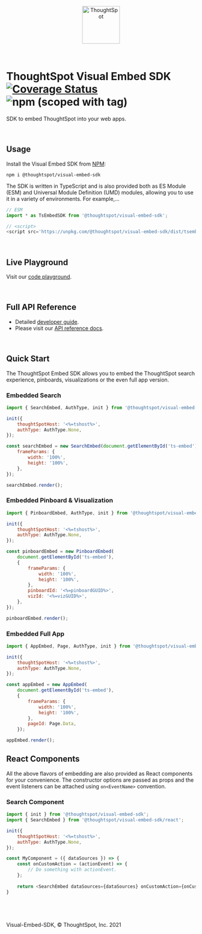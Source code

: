 
<p align="center">
    <img src="https://raw.githubusercontent.com/thoughtspot/visual-embed-sdk/main/static/doc-images/images/TS-Logo-black-no-bg.svg" width=100 align="center" alt="ThoughtSpot" />
</p>

<br/>

# ThoughtSpot Visual Embed SDK  [![Coverage Status](https://coveralls.io/repos/github/ts-blink/embed-sdk/badge.svg?branch=main)](https://coveralls.io/github/ts-blink/embed-sdk?branch=main) ![npm (scoped with tag)](https://img.shields.io/npm/v/@thoughtspot/visual-embed-sdk)

SDK to embed ThoughtSpot into your web apps.

<br/>

## Usage

Install the Visual Embed SDK from [NPM](https://www.npmjs.com/package/@thoughtspot/visual-embed-sdk):

```
npm i @thoughtspot/visual-embed-sdk
```

The SDK is written in TypeScript and is also provided both as ES Module (ESM) and Universal Module Definition (UMD) modules, allowing you to use it in a variety of environments. For example,...

```js
// ESM
import * as TsEmbedSDK from '@thoughtspot/visual-embed-sdk';

// <script>
<script src='https://unpkg.com/@thoughtspot/visual-embed-sdk/dist/tsembed.js'></script>
```
<br/>

## Live Playground

Visit our [code playground](https://try-everywhere.thoughtspot.cloud/v2/#/everywhere).

<br/>

## Full API Reference

- Detailed [developer guide](https://try-everywhere.thoughtspot.cloud/v2/#/everywhere/documentation/en/?pageid=getting-started).
- Please visit our [API reference docs](https://docs.thoughtspot.com/visual-embed-sdk/release/typedoc/modules.html). 

<br/>

## Quick Start

The ThoughtSpot Embed SDK allows you to embed the ThoughtSpot search experience,
pinboards, visualizations or the even full app version.

### Embedded Search

```js
import { SearchEmbed, AuthType, init } from '@thoughtspot/visual-embed-sdk';

init({
    thoughtSpotHost: '<%=tshost%>',
    authType: AuthType.None,
});

const searchEmbed = new SearchEmbed(document.getElementById('ts-embed'), {
    frameParams: {
        width: '100%',
        height: '100%',
    },
});

searchEmbed.render();
```

### Embedded Pinboard & Visualization

```js
import { PinboardEmbed, AuthType, init } from '@thoughtspot/visual-embed-sdk';

init({
    thoughtSpotHost: '<%=tshost%>',
    authType: AuthType.None,
});

const pinboardEmbed = new PinboardEmbed(
    document.getElementById('ts-embed'),
    {
        frameParams: {
            width: '100%',
            height: '100%',
        },
        pinboardId: '<%=pinboardGUID%>',
        vizId: '<%=vizGUID%>',
    },
});

pinboardEmbed.render();
```

### Embedded Full App

```js
import { AppEmbed, Page, AuthType, init } from '@thoughtspot/visual-embed-sdk';

init({
    thoughtSpotHost: '<%=tshost%>',
    authType: AuthType.None,
});

const appEmbed = new AppEmbed(
    document.getElementById('ts-embed'),
    {
        frameParams: {
            width: '100%',
            height: '100%',
        },
        pageId: Page.Data,
    });

appEmbed.render();
```

## React Components

All the above flavors of embedding are also provided as React components for your convenience.
The constructor options are passed as props and the event listeners can be attached using `on<EventName>` convention.

### Search Component
```js
import { init } from '@thoughtspot/visual-embed-sdk';
import { SearchEmbed } from '@thoughtspot/visual-embed-sdk/react';

init({
    thoughtSpotHost: '<%=tshost%>',
    authType: AuthType.None,
});

const MyComponent = ({ dataSources }) => {
    const onCustomAction = (actionEvent) => {
        // Do something with actionEvent.
    };
    
    return <SearchEmbed dataSources={dataSources} onCustomAction={onCustomAction} />
}
```

### 

<br/>
<br/>

Visual-Embed-SDK, © ThoughtSpot, Inc. 2021
